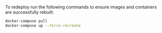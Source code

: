 To redeploy run the following commands to ensure images and containers are successfully rebuilt:

```bash
docker-compose pull
docker-compose up --force-recreate
```
